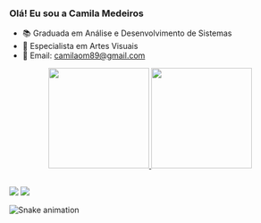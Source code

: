 ### Olá! Eu sou a Camila Medeiros

- 📚 Graduada em Análise e Desenvolvimento de Sistemas
- 🎨 Especialista em Artes Visuais
- 📧 Email: camilaom89@gmail.com

<div align="center">
  <a href="https://github.com/milaink">
  <img height="180em" src="https://github-readme-stats.vercel.app/api?username=milaink&show_icons=true&theme=cobalt&include_all_commits=true&count_private=true"/>
  <img height="180em" src="https://github-readme-stats.vercel.app/api/top-langs/?username=milaink&layout=compact&langs_count=7&theme=cobalt"/>
</div>
   
 ##
  
<div>
  <a href="https://www.linkedin.com/in/milaink/" target="_blank"><img src="https://img.shields.io/badge/-LinkedIn-%230077B5?style=for-the-badge&logo=linkedin&logoColor=white" target="_blank"></a> 
<a href="https://www.instagram.com/milaink/" target="_blank"><img src="https://img.shields.io/badge/Instagram-E4405F?style=for-the-badge&logo=instagram&logoColor=white" target="_blank"></a>
  
  ![Snake animation](https://github.com/milaink/milaink/blob/output/github-contribution-grid-snake.svg)
 
</div>
</div>
